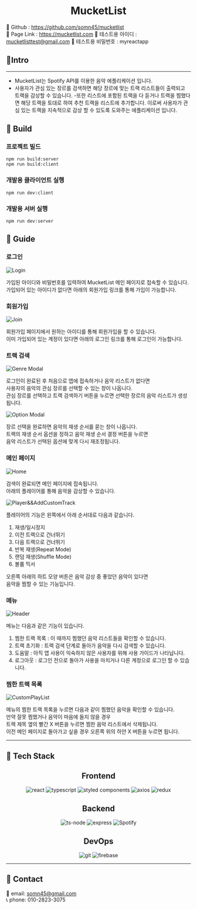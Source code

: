 <center>
<h1>MucketList</h1>
</center>

🔗 Github : https://github.com/somn45/mucketlist  
🔗 Page Link : https://mucketlist.com
🧩 테스트용 아이디 : mucketlisttest@gmail.com
🧩 테스트용 비밀번호 : myreactapp

## 🎉Intro

---

- MucketList는 Spotify API를 이용한 음악 에플리케이션 입니다.
- 사용자가 관심 있는 장르를 검색하면 해당 장르에 맞는 트랙 리스트들이 출력되고 트랙을 감상할 수 있습니다. -또한 리스트에 포함된 트랙을 다 듣거나 트랙을 찜했다면 해당 트랙을 토대로 하여 추천 트랙을 리스트에 추가합니다. 이로써 사용자가 관심 있는 트랙을 지속적으로 감상 할 수 있도록 도와주는 에플리케이션 입니다.

## 💾 Build

### 프로젝트 빌드

```
npm run build:server
npm run build:client
```

### 개발용 클라이언트 실행

```
npm run dev:client
```

### 개발용 서버 실행

```
npm run dev:server
```

## 📕 Guide

### 로그인

![Login](./image/login.PNG)

가입된 아이디와 비밀번호를 입력하여 MucketList 메인 페이지로 접속할 수 있습니다.  
가입되어 있는 아이디가 없다면 아래의 회원가입 링크를 통해 가입이 가능합니다.

### 회원가입

![Join](./image/join.PNG)

회원가입 페이지에서 원하는 아이디를 통해 회원가입을 할 수 있습니다.  
이미 가입되어 있는 계정이 있다면 아래의 로그인 링크를 통해 로그인이 가능합니다.

### 트랙 검색

![Genre Modal](./image/genre.PNG)

로그인이 완료된 후 처음으로 앱에 접속하거나 음악 리스트가 없다면  
사용자의 음악의 관심 장르를 선택할 수 있는 창이 나옵니다.  
관심 장르를 선택하고 트랙 검색하기 버튼을 누르면 선택한 장르의 음악 리스트가 생성됩니다.

![Option Modal](./image/option.PNG)

장르 선택을 완료하면 음악의 재생 순서를 묻는 창이 나옵니다.  
트랙의 재생 순서 옵션을 정하고 음악 재생 순서 결정 버튼을 누르면  
음악 리스트가 선택된 옵션에 맞게 다시 재조정됩니다.

### 메인 페이지

![Home](./image/main.PNG)

검색이 완료되면 메인 페이지에 접속됩니다.  
아래의 플레이어를 통해 음악을 감상할 수 있습니다.

![Player&&AddCustomTrack](./image/player_and_addcustomtrack.PNG)

플레이어의 기능은 왼쪽에서 아래 순서대로 다음과 같습니다.

1. 재생/일시정지
2. 이전 트랙으로 건너뛰기
3. 다음 트랙으로 건너뛰기
4. 반복 재생(Repeat Mode)
5. 랜덤 재생(Shuffle Mode)
6. 볼륨 믹서

오른쪽 아래의 하트 모양 버튼은 음악 감상 중 좋았던 음악이 있다면  
음악을 찜할 수 있는 기능입니다.

### 메뉴

![Header](./image/menu.PNG)

메뉴는 다음과 같은 기능이 있습니다.

1. 찜한 트랙 목록 : 이 때까지 찜했던 음악 리스트들을 확인할 수 있습니다.
2. 트랙 초기화 : 트랙 검색 단계로 돌아가 음악을 다시 검색할 수 있습니다.
3. 도움말 : 아직 앱 사용이 익숙하지 않은 사용자를 위해 사용 가이드가 나타납니다.
4. 로그아웃 : 로그인 전으로 돌아가 사용을 마치거나 다른 계정으로 로그인 할 수 있습니다.

### 찜한 트랙 목록

![CustomPlayList](./image/customplaylist.PNG)

메뉴의 찜한 트랙 목록을 누르면 다음과 같이 찜했던 음악을 확인할 수 있습니다.  
만약 잘못 찜했거나 음악이 마음에 들지 않을 경우  
트랙 제목 옆의 빨간 X 버튼을 누르면 찜한 음악 리스트에서 삭제됩니다.  
이전 메인 페이지로 돌아가고 싶을 경우 오른쪽 위의 하얀 X 버튼을 누르면 됩니다.

---

## 🔧 Tech Stack

<center><h2>Frontend</h2></center>

<center>
<img alt="react" src ="https://img.shields.io/badge/react-61DAFB.svg?&style=for-the-badge&logo=react&logoColor=black"/>
<img alt="typescript" src ="https://img.shields.io/badge/typescript-3178C6.svg?&style=for-the-badge&logo=typescript&logoColor=white"/>
<img alt="styled components" src ="https://img.shields.io/badge/styled components-DB7093.svg?&style=for-the-badge&logo=styled components&logoColor=white"/>
<img alt="axios" src ="https://img.shields.io/badge/axios-5A29E4.svg?&style=for-the-badge&logo=axios&logoColor=white"/>
<img alt="redux" src ="https://img.shields.io/badge/redux-764ABC.svg?&style=for-the-badge&logo=redux&logoColor=white"/>
</center>

<center><h2>Backend</h2></center>

<center>
<img alt="ts-node" src ="https://img.shields.io/badge/tsnode-3178C6.svg?&style=for-the-badge&logo=ts-node&logoColor=white"/>
<img alt="express" src ="https://img.shields.io/badge/express-000000.svg?&style=for-the-badge&logo=express&logoColor=white"/>
<img alt="Spotify" src ="https://img.shields.io/badge/SpotifyApi-1DB954.svg?&style=for-the-badge&logo=Spotify&logoColor=white"/>
</center>

<center><h2>DevOps</h2></center>

<center>
<img alt="git" src ="https://img.shields.io/badge/git-F05032.svg?&style=for-the-badge&logo=git&logoColor=white"/>
<img alt="firebase" src ="https://img.shields.io/badge/firebase-FFCA28.svg?&style=for-the-badge&logo=firebase&logoColor=black"/>
</center>

---

## 📱 Contact

📧 email: somn45@gmail.com  
📞 phone: 010-2823-3075
